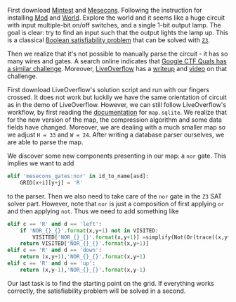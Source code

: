 First download [Mintest](https://www.minetest.net/) and [Mesecons](https://mesecons.net/). Following the instruction for installing [Mod](https://wiki.minetest.net/Installing_Mods) and [World](https://wiki.minetest.net/Worlds). Explore the world and it seems like a huge circuit with input multiple-bit on/off switches, and a single 1-bit output lamp. The goal is clear: try to find an input such that the output lights the lamp up. This is a classical [Boolean satisfiability problem](https://en.wikipedia.org/wiki/Boolean_satisfiability_problem) that can be solved with [`Z3`](https://github.com/Z3Prover/z3). 

Then we realize that it's not possible to manually parse the circuit - it has so many wires and gates. A search online indicates that [Google CTF Quals has a similar challenge](https://ctftime.org/task/8795). Moreover, [LiveOverflow](https://www.youtube.com/@LiveOverflow) has a [writeup](https://liveoverflow.com/minetest/) and [video](https://youtu.be/nI8Q1bqT8QU) on that challenge. 

First download LiveOverflow's solution script and run with our fingers crossed. It does not work but luckily we have the same orientation of circuit as in the demo of LiveOverflow. However, we can still follow LiveOverflow's workflow, by first reading the [documentation](https://github.com/minetest/minetest/blob/master/doc/world_format.txt) for `map.sqlite`. We realize that for the new version of the map, the compression algorithm and some data fields have changed. Moreover, we are dealing with a much smaller map so we adjust `H = 33` and `W = 24`. After writing a database parser ourselves, we are able to parse the map. 

We discover some new components presenting in our map: a `nor` gate. This implies we want to add
```python
elif 'mesecons_gates:nor' in id_to_name[asd]:
    GRID[x+i][y+j] = 'R'
```
to the parser. Then we also need to take care of the `nor` gate in the `Z3` SAT solver part. However, note that `nor` is just a composition of first applying `or` and then applying `not`. Thus we need to add something like
```python
elif c == 'R' and d == 'left':
    if 'NOR_{}_{}'.format(x,y+1) not in VISITED:
        VISITED['NOR_{}_{}'.format(x,y+1)] =simplify(Not(Or(trace((x,y+1),'down'), trace((x,y-1),'up'))))
    return VISITED['NOR_{}_{}'.format(x,y+1)]
elif c == 'R' and d == 'down':
    return (x,y+1),'NOR_{}_{}'.format(x,y+1)
elif c == 'R' and d == 'up':
    return (x,y-1),'NOR_{}_{}'.format(x,y-1)  
```
Our last task is to find the starting point on the grid. If everything works correctly, the satisfiability problem will be solved in a second. 
